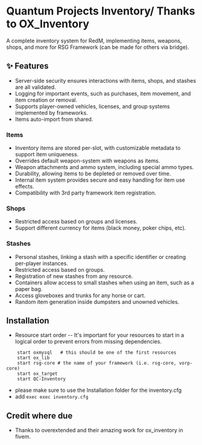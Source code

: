 # Quantum Projects Inventory/ Thanks to OX_Inventory

A complete inventory system for RedM, implementing items, weapons, shops, and more for RSG Framework (can be made for others via bridge).

## ✨ Features

- Server-side security ensures interactions with items, shops, and stashes are all validated.
- Logging for important events, such as purchases, item movement, and item creation or removal.
- Supports player-owned vehicles, licenses, and group systems implemented by frameworks.
- Items auto-import from shared.

### Items
- Inventory items are stored per-slot, with customizable metadata to support item uniqueness.
- Overrides default weapon-system with weapons as items.
- Weapon attachments and ammo system, including special ammo types.
- Durability, allowing items to be depleted or removed over time.
- Internal item system provides secure and easy handling for item use effects.
- Compatibility with 3rd party framework item registration.

### Shops
- Restricted access based on groups and licenses.
- Support different currency for items (black money, poker chips, etc).

### Stashes
- Personal stashes, linking a stash with a specific identifier or creating per-player instances.
- Restricted access based on groups.
- Registration of new stashes from any resource.
- Containers allow access to small stashes when using an item, such as a paper bag.
- Access gloveboxes and trunks for any horse or cart.
- Random item generation inside dumpsters and unowned vehicles.

## Installation
- Resource start order
-- It's important for your resources to start in a logical order to prevent errors from missing dependencies.
```
    start oxmysql   # this should be one of the first resources
    start ox_lib
    start rsg-core # the name of your framework (i.e. rsg-core, vorp-core)
    start ox_target
    start QC-Inventory
```
- please make sure to use the Installation folder for the inventory.cfg
- add `exec exec inventory.cfg`

## Credit where due
- Thanks to overextended and their amazing work for ox_inventory in fivem.
